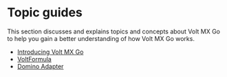 # Topic guides

This section discusses and explains topics and concepts about Volt MX Go to help you gain a better understanding of how Volt MX Go works.

- [Introducing Volt MX Go](introvoltmxgo.md)
- [VoltFormula](voltformulaintro.md)
- [Domino Adapter](dominoadapter.md)

